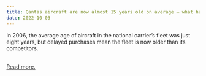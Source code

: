 ```yaml
---
title: Qantas aircraft are now almost 15 years old on average – what happened? And does it matter?
date: 2022-10-03
---
```

<p>In 2006, the average age of aircraft in the national carrier’s fleet was just eight years, but delayed purchases mean the fleet is now older than its competitors.</p><br>
<a href='https://www.theguardian.com/news/datablog/2022/oct/04/qantas-planes-are-relatively-old-it-doesnt-mean-theyre-unsafe-just-less-efficient'>Read more.</a>